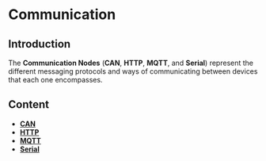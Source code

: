 # Communication

## Introduction

The **Communication Nodes** \(**CAN**, **HTTP**, **MQTT**, and **Serial**\) represent the different messaging protocols and ways of communicating between devices that each one encompasses.

## Content

* [**CAN**](can/)
* [**HTTP**](http/)
* [**MQTT**](mqtt/)
* [**Serial**](serial/) 

